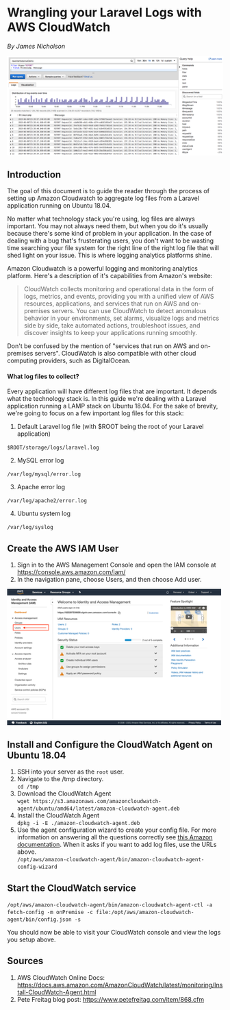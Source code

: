 # Wrangling your Laravel Logs with AWS CloudWatch
*By James Nicholson*

<img src="images/cloudwatch-dashboard2.png" width="800"/>

## Introduction

The goal of this document is to guide the reader through the process of setting up Amazon Cloudwatch to aggregate
log files from a Laravel application running on Ubuntu 18.04.

No matter what technology stack you're using, log files are always important. You may not always need them, but when
you do it's usually because there's some kind of problem in your application. In the case of dealing with a bug that's
frusterating users, you don't want to be wasting time searching your file system for the right line of the right log
file that will shed light on your issue. This is where logging analytics platforms shine.

Amazon Cloudwatch is a powerful logging and monitoring analytics platform. Here's a description of it's capabilities
from Amazon's website:

>CloudWatch collects monitoring and operational data in the form of logs, metrics, and events, providing you with a unified view of AWS resources, applications, and services that run on AWS and on-premises servers. You can use CloudWatch to detect anomalous behavior in your environments, set alarms, visualize logs and metrics side by side, take automated actions, troubleshoot issues, and discover insights to keep your applications
running smoothly.

Don't be confused by the mention of "services that run on AWS and on-premises servers". CloudWatch is also compatible
with other cloud computing providers, such as DigitalOcean.

#### What log files to collect?

Every application will have different log files that are important. It depends what the technology stack is. In this
guide we're dealing with a Laravel application running a LAMP stack on Ubuntu 18.04. For the sake of brevity, we're
going to focus on a few important log files for this stack:

1. Default Laravel log file (with $ROOT being the root of your Laravel application)
  
`$ROOT/storage/logs/laravel.log`

2. MySQL error log  
  
`/var/log/mysql/error.log`

3. Apache error log  
  
`/var/log/apache2/error.log`

4. Ubuntu system log  
  
`/var/log/syslog`


## Create the AWS IAM User

1. Sign in to the AWS Management Console and open the IAM console at https://console.aws.amazon.com/iam/
2. In the navigation pane, choose Users, and then choose Add user.
<img src="images/iam.users.png" width="500"/>

## Install and Configure the CloudWatch Agent on Ubuntu 18.04

1. SSH into your server as the `root` user.
2. Navigate to the /tmp directory.  
`cd /tmp`
3. Download the CloudWatch Agent  
`wget https://s3.amazonaws.com/amazoncloudwatch-agent/ubuntu/amd64/latest/amazon-cloudwatch-agent.deb`
4. Install the CloudWatch Agent  
`dpkg -i -E ./amazon-cloudwatch-agent.deb`
5. Use the agent configuration wizard to create your config file. For more information on answering all the questions
correctly see [this Amazon documentation](https://docs.aws.amazon.com/AmazonCloudWatch/latest/monitoring/create-cloudwatch-agent-configuration-file-wizard.html). When it asks if you want to add log files, use the URLs above.  
`/opt/aws/amazon-cloudwatch-agent/bin/amazon-cloudwatch-agent-config-wizard`


## Start the CloudWatch service

`/opt/aws/amazon-cloudwatch-agent/bin/amazon-cloudwatch-agent-ctl -a fetch-config -m onPremise -c file:/opt/aws/amazon-cloudwatch-agent/bin/config.json -s`

You should now be able to visit your CloudWatch console and view the logs you setup above.


## Sources

1. AWS CloudWatch Online Docs: https://docs.aws.amazon.com/AmazonCloudWatch/latest/monitoring/Install-CloudWatch-Agent.html
2. Pete Freitag blog post: https://www.petefreitag.com/item/868.cfm
